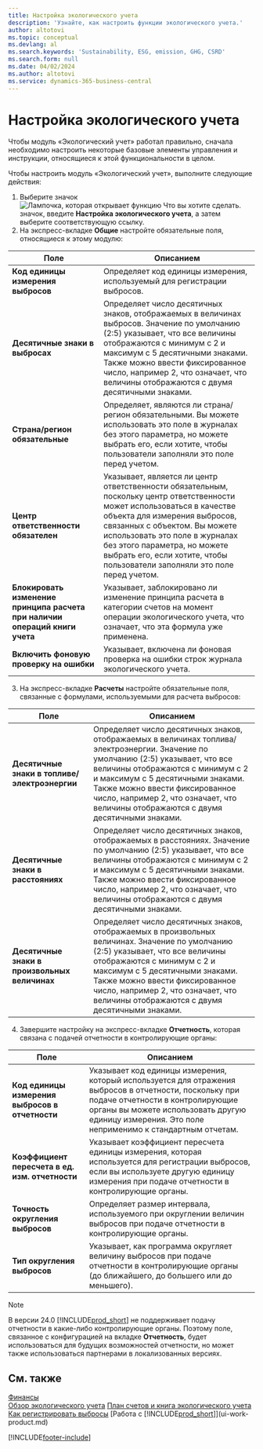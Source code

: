 ```yaml
---
title: Настройка экологического учета
description: 'Узнайте, как настроить функции экологического учета.'
author: altotovi
ms.topic: conceptual
ms.devlang: al
ms.search.keywords: 'Sustainability, ESG, emission, GHG, CSRD'
ms.search.form: null
ms.date: 04/02/2024
ms.author: altotovi
ms.service: dynamics-365-business-central
---
```


# Настройка экологического учета  

Чтобы модуль «Экологический учет» работал правильно, сначала необходимо настроить некоторые базовые элементы управления и инструкции, относящиеся к этой функциональности в целом.  

Чтобы настроить модуль «Экологический учет», выполните следующие действия:  

1. Выберите значок ![Лампочка, которая открывает функцию Что вы хотите сделать.](media/ui-search/search_small.png "Что вы хотите сделать") значок, введите **Настройка экологического учета**, а затем выберите соответствующую ссылку.  
2. На экспресс-вкладке **Общие** настройте обязательные поля, относящиеся к этому модулю:   

|  Поле  |  Описанием  |  
|--------|--------------| 
| **Код единицы измерения выбросов** | Определяет код единицы измерения, используемый для регистрации выбросов. |
| **Десятичные знаки в выбросах** | Определяет число десятичных знаков, отображаемых в величинах выбросов. Значение по умолчанию (2:5) указывает, что все величины отображаются с минимум с 2 и максимум с 5 десятичными знаками. Также можно ввести фиксированное число, например 2, что означает, что величины отображаются с двумя десятичными знаками. |
| **Страна/регион обязательные** | Определяет, являются ли страна/регион обязательными. Вы можете использовать это поле в журналах без этого параметра, но можете выбрать его, если хотите, чтобы пользователи заполняли это поле перед учетом. |
| **Центр ответственности обязателен** | Указывает, является ли центр ответственности обязательным, поскольку центр ответственности может использоваться в качестве объекта для измерения выбросов, связанных с объектом. Вы можете использовать это поле в журналах без этого параметра, но можете выбрать его, если хотите, чтобы пользователи заполняли это поле перед учетом. |
| **Блокировать изменение принципа расчета при наличии операций книги учета** | Указывает, заблокировано ли изменение принципа расчета в категории счетов на момент операции экологического учета, что означает, что эта формула уже применена. |
| **Включить фоновую проверку на ошибки** | Указывает, включена ли фоновая проверка на ошибки строк журнала экологического учета. |

3.  На экспресс-вкладке **Расчеты** настройте обязательные поля, связанные с формулами, используемыми для расчета выбросов:  

|  Поле  |  Описанием  |  
|--------|--------------| 
| **Десятичные знаки в топливе/электроэнергии** | Определяет число десятичных знаков, отображаемых в величинах топлива/электроэнергии. Значение по умолчанию (2:5) указывает, что все величины отображаются с минимум с 2 и максимум с 5 десятичными знаками. Также можно ввести фиксированное число, например 2, что означает, что величины отображаются с двумя десятичными знаками. |
| **Десятичные знаки в расстояниях** | Определяет число десятичных знаков, отображаемых в расстояниях. Значение по умолчанию (2:5) указывает, что все величины отображаются с минимум с 2 и максимум с 5 десятичными знаками. Также можно ввести фиксированное число, например 2, что означает, что величины отображаются с двумя десятичными знаками. |
| **Десятичные знаки в произвольных величинах** | Определяет число десятичных знаков, отображаемых в произвольных величинах. Значение по умолчанию (2:5) указывает, что все величины отображаются с минимум с 2 и максимум с 5 десятичными знаками. Также можно ввести фиксированное число, например 2, что означает, что величины отображаются с двумя десятичными знаками. |

4.  Завершите настройку на экспресс-вкладке **Отчетность**, которая связана с подачей отчетности в контролирующие органы:   

|  Поле  |  Описанием  |  
|--------|--------------| 
| **Код единицы измерения выбросов в отчетности** | Указывает код единицы измерения, который используется для отражения выбросов в отчетности, поскольку при подаче отчетности в контролирующие органы вы можете использовать другую единицу измерения. Это поле неприменимо к стандартным отчетам. |
| **Коэффициент пересчета в ед. изм. отчетности** | Указывает коэффициент пересчета единицы измерения, которая используется для регистрации выбросов, если вы используете другую единицу измерения при подаче отчетности в контролирующие органы. |
| **Точность округления выбросов** | Определяет размер интервала, используемого при округлении величин выбросов при подаче отчетности в контролирующие органы. |
| **Тип округления выбросов** | Указывает, как программа округляет величину выбросов при подаче отчетности в контролирующие органы (до ближайшего, до большего или до меньшего). |

>[!NOTE]
> В версии 24.0 [!INCLUDE[prod_short](includes/prod_short.md)] не поддерживает подачу отчетности в какие-либо контролирующие органы. Поэтому поле, связанное с конфигурацией на вкладке **Отчетность**, будет использоваться для будущих возможностей отчетности, но может также использоваться партнерами в локализованных версиях.

## См. также  
[Финансы](finance.md)    
[Обзор экологического учета](finance-manage-sustainability.md)
[План счетов и книга экологического учета](finance-sustainability-accounts-ledger.md)
[Как регистрировать выбросы](finance-sustainability-journal.md)
[Работа с [!INCLUDE[prod_short](includes/prod_short.md)]](ui-work-product.md)


[!INCLUDE[footer-include](includes/footer-banner.md)]
